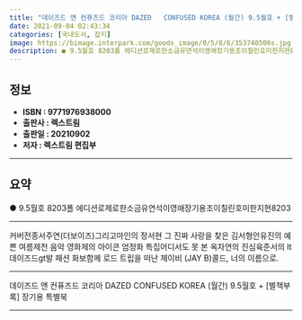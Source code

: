 ```yaml
---
title: "데이즈드 앤 컨퓨즈드 코리아 DAZED   CONFUSED KOREA (월간) 9.5월호 + [별책부록] 장기용 특별북"
date: 2021-09-04 02:43:34
categories: [국내도서, 잡지]
image: https://bimage.interpark.com/goods_image/0/5/0/6/353740506s.jpg
description: ● 9.5월호 8203폴 에디션로제로한소금유연석이영애장기용조이칠린호미한지현8203
---
```


## **정보**

- **ISBN : 9771976938000**
- **출판사 : 렉스트림**
- **출판일 : 20210902**
- **저자 : 렉스트림 편집부**

------



## **요약**

●  9.5월호 8203폴 에디션로제로한소금유연석이영애장기용조이칠린호미한지현8203

------

커버전종서주연(더보이즈)그리고마인의 정서현 그 진짜 사랑을 찾은 김서형안유진의 예쁜 여름제천 음악 영화제의 아이콘 엄정화 특집어디서도 못 본 옥자연의 진심육준서의 lt데이즈드gt발 패션 화보함께 로드 트립을 떠난 제이비 (JAY B)콜드, 너의 이름으로.

------


데이즈드 앤 컨퓨즈드 코리아 DAZED   CONFUSED KOREA (월간) 9.5월호 + [별책부록] 장기용 특별북 

------


